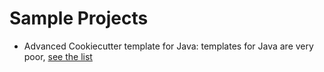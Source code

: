 # Sample Projects

* Advanced Cookiecutter template for Java: templates for Java are very poor, [see the list](https://cookiecutter.readthedocs.io/en/1.7.0/README.html#java)